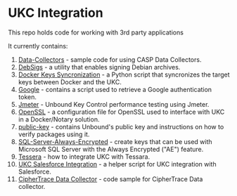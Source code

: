 # UKC Integration
This repo holds code for working with 3rd party applications

It currently contains:
1. [Data-Collectors](./Data-Collectors) - sample code for using CASP Data Collectors.
1. [DebSigs](./DebSigs) - a utility that enables signing Debian archives.
1. [Docker Keys Syncronization](./Docker-Sync) - a Python script that syncronizes the target keys between Docker and the UKC.
1. [Google](./Google) - contains a script used to retrieve a Google authentication token.
1. [Jmeter](./Jmeter) - Unbound Key Control performance testing using Jmeter.
1. [OpenSSL](./OpenSSL) - a configuration file for OpenSSL used to interface with UKC in a Docker/Notary solution.
1. [public-key](./public-key) - contains Unbound's public key and instructions on how to verify packages using it.
1. [SQL-Server-Always-Encrypted](./SQL-Server-Always-Encrypted) - create keys that can be used with Microsoft SQL Server with the Always Encrypted ("AE") feature.
1. [Tessera](./Tessera) - how to integrate UKC with Tessara.
1. [UKC Salesforce Integration](./UKC-Salesforce-Integration) - a helper script for UKC integration with Salesforce.
1. [CipherTrace Data Collector](./data-collectors/ciphertrace) - code sample for CipherTrace Data collector.

